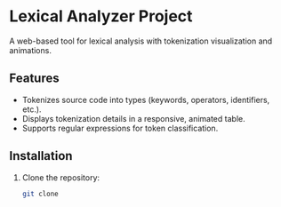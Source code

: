 # Lexical Analyzer Project

A web-based tool for lexical analysis with tokenization visualization and animations.

## Features
- Tokenizes source code into types (keywords, operators, identifiers, etc.).
- Displays tokenization details in a responsive, animated table.
- Supports regular expressions for token classification.

## Installation
1. Clone the repository:
   ```bash
   git clone 
